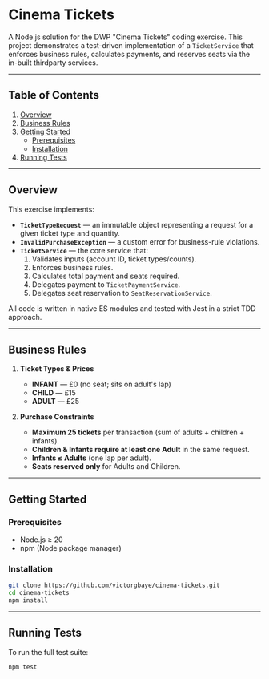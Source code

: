 # Cinema Tickets

A Node.js solution for the DWP "Cinema Tickets" coding exercise. This project demonstrates a test-driven implementation of a `TicketService` that enforces business rules, calculates payments, and reserves seats via the in-built thirdparty services.

---

## Table of Contents

1. [Overview](#overview)  
2. [Business Rules](#business-rules)  
3. [Getting Started](#getting-started)  
   - [Prerequisites](#prerequisites)  
   - [Installation](#installation)  
4. [Running Tests](#running-tests)  

---

## Overview

This exercise implements:

- **`TicketTypeRequest`** — an immutable object representing a request for a given ticket type and quantity.  
- **`InvalidPurchaseException`** — a custom error for business-rule violations.  
- **`TicketService`** — the core service that:
  1. Validates inputs (account ID, ticket types/counts).  
  2. Enforces business rules.  
  3. Calculates total payment and seats required.  
  4. Delegates payment to `TicketPaymentService`.  
  5. Delegates seat reservation to `SeatReservationService`.  

All code is written in native ES modules and tested with Jest in a strict TDD approach.

---

## Business Rules

1. **Ticket Types & Prices**  
   - **INFANT** — £0 (no seat; sits on adult's lap)  
   - **CHILD**  — £15  
   - **ADULT**  — £25  

2. **Purchase Constraints**  
   - **Maximum 25 tickets** per transaction (sum of adults + children + infants).  
   - **Children & Infants require at least one Adult** in the same request.  
   - **Infants ≤ Adults** (one lap per adult).  
   - **Seats reserved only** for Adults and Children.  

---

## Getting Started

### Prerequisites

- Node.js ≥ 20  
- npm (Node package manager)  

### Installation

```bash
git clone https://github.com/victorgbaye/cinema-tickets.git
cd cinema-tickets
npm install
```

---

## Running Tests

To run the full test suite:

```bash
npm test
```
